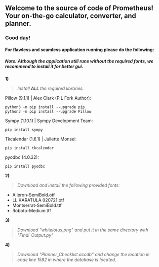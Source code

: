 ## Welcome to the source of code of Prometheus! Your on-the-go calculator, converter, and planner.
### Good day!
#### For flawless and seamless application running please do the following:
##### Note: Although the application still runs without the required fonts, we recommend to install it for better gui.

**1)**

>*Install **ALL** the required libraries.*

Pillow (9.1.1) | Alex Clark (PIL Fork Author):
```
python3 -m pip install --upgrade pip
python3 -m pip install --upgrade Pillow
```

Sympy (1.10.1) | Sympy Development Team:
```
pip install sympy
```

Tkcalendar (1.6.1) | Juliette Monsel:
```
pip install tkcalendar
```

pyodbc (4.0.32):
```
pip install pyodbc
```

**2)**

>*Download and install the following provided fonts:*

- Aileron-SemiBold.otf
- LL KARATULA 020721.otf
- Montserrat-SemiBold.ttf
- Roboto-Medium.ttf

**3)**
>*Download "whitelotus.png" and put it in the same directory with "Final_Output.py"*

**4)**
>*Download "Planner_Checklist.accdb" and change the location in code line 1582 in where the database is located.*
